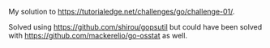 My solution to https://tutorialedge.net/challenges/go/challenge-01/.

Solved using https://github.com/shirou/gopsutil but could have been solved with https://github.com/mackerelio/go-osstat as well.